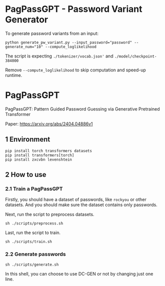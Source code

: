 # PagPassGPT - Password Variant Generator

To generate password variants from an input:

    python generate_pw_variant.py --input_password="password" --generate_num="10" --compute_loglikelihood

The script is expecting `./tokenizer/vocab.json'` and `./model/checkpoint-384000`

Remove `--compute_loglikelihood` to skip computation and speed-up runtime.

# PagPassGPT
PagPassGPT: Pattern Guided Password Guessing via Generative Pretrained Transformer

Paper: https://arxiv.org/abs/2404.04886v1

## 1 Environment

```shell
pip install torch transformers datasets
pip install transformers[torch]
pip install zxcvbn levenshtein
```

## 2 How to use

### 2.1 Train a PagPassGPT

Firstly, you should have a dataset of passwords, like `rockyou` or other datasets. And you should make sure the dataset contains only passwords.

Next, run the script to preprocess datasets.
```shell
sh ./scripts/preprocess.sh
```

Last, run the script to train.
```shell
sh ./scripts/train.sh
```

### 2.2 Generate passwords

```shell
sh ./scripts/generate.sh
```

In this shell, you can choose to use DC-GEN or not by changing just one line.

